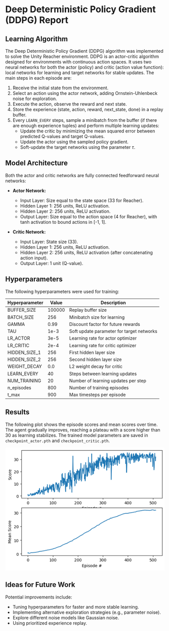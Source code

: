 
# Deep Deterministic Policy Gradient (DDPG) Report

## Learning Algorithm

The Deep Deterministic Policy Gradient (DDPG) algorithm was implemented to solve the Unity Reacher environment. DDPG is an actor-critic algorithm designed for environments with continuous action spaces. It uses two neural networks for both the actor (policy) and critic (action value function): local networks for learning and target networks for stable updates. The main steps in each episode are:

1. Receive the initial state from the environment.
2. Select an action using the actor network, adding Ornstein-Uhlenbeck noise for exploration.
3. Execute the action, observe the reward and next state.
4. Store the experience (state, action, reward, next_state, done) in a replay buffer.
5. Every `LEARN_EVERY` steps, sample a minibatch from the buffer (if there are enough experience tuples) and perform multiple learning updates:
	 - Update the critic by minimizing the mean squared error between predicted Q-values and target Q-values.
	 - Update the actor using the sampled policy gradient.
	 - Soft-update the target networks using the parameter $\tau$.

## Model Architecture

Both the actor and critic networks are fully connected feedforward neural networks:

- **Actor Network:**
	- Input Layer: Size equal to the state space (33 for Reacher).
	- Hidden Layer 1: 256 units, ReLU activation.
	- Hidden Layer 2: 256 units, ReLU activation.
	- Output Layer: Size equal to the action space (4 for Reacher), with tanh activation to bound actions in [-1, 1].

- **Critic Network:**
	- Input Layer: State size (33).
	- Hidden Layer 1: 256 units, ReLU activation.
	- Hidden Layer 2: 256 units, ReLU activation (after concatenating action input).
	- Output Layer: 1 unit (Q-value).

## Hyperparameters

The following hyperparameters were used for training:

| Hyperparameter | Value         | Description                                  |
|---------------|---------------|----------------------------------------------|
| BUFFER_SIZE   | 100000        | Replay buffer size                           |
| BATCH_SIZE    | 256           | Minibatch size for learning                  |
| GAMMA         | 0.99          | Discount factor for future rewards           |
| TAU           | 1e-3          | Soft update parameter for target networks    |
| LR_ACTOR      | 3e-5          | Learning rate for actor optimizer            |
| LR_CRITIC     | 2e-4          | Learning rate for critic optimizer           |
| HIDDEN_SIZE_1 | 256           | First hidden layer size                      |
| HIDDEN_SIZE_2 | 256           | Second hidden layer size                     |
| WEIGHT_DECAY  | 0.0           | L2 weight decay for critic                   |
| LEARN_EVERY   | 40            | Steps between learning updates               |
| NUM_TRAINING  | 20            | Number of learning updates per step          |
| n_episodes    | 800           | Number of training episodes                  |
| t_max         | 900           | Max timesteps per episode                    |

## Results

The following plot shows the episode scores and mean scores over time. The agent gradually improves, reaching a plateau with a score higher than 30 as learning stabilizes. The trained model parameters are saved in `checkpoint_actor.pth` and `checkpoint_critic.pth`.

![Training score plot](training_results.png)

## Ideas for Future Work

Potential improvements include:
- Tuning hyperparameters for faster and more stable learning.
- Implementing alternative exploration strategies (e.g., parameter noise).
- Explore different noise models like Gaussian noise.
- Using prioritized experience replay.
